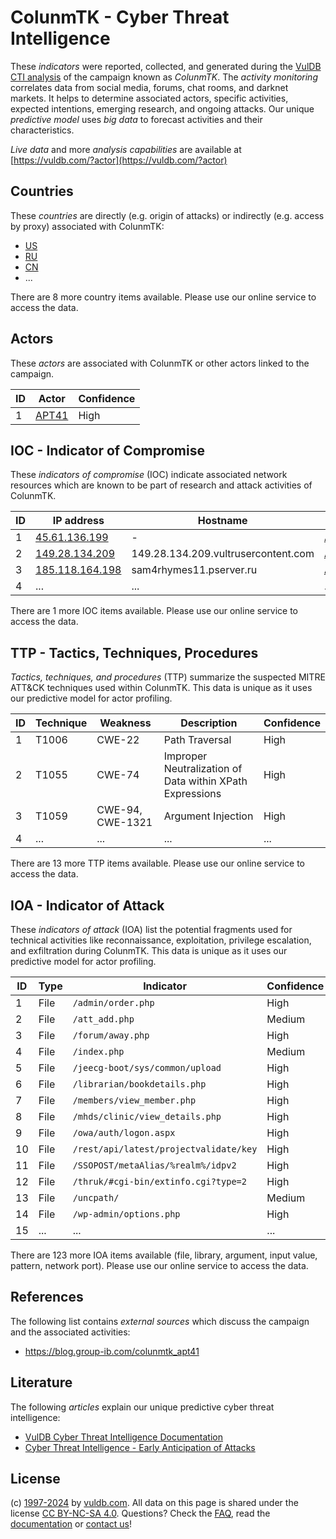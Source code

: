 # ColunmTK - Cyber Threat Intelligence

These _indicators_ were reported, collected, and generated during the [VulDB CTI analysis](https://vuldb.com/?kb.cti) of the campaign known as _ColunmTK_. The _activity monitoring_ correlates data from social media, forums, chat rooms, and darknet markets. It helps to determine associated actors, specific activities, expected intentions, emerging research, and ongoing attacks. Our unique _predictive model_ uses _big data_ to forecast activities and their characteristics.

_Live data_ and more _analysis capabilities_ are available at [https://vuldb.com/?actor](https://vuldb.com/?actor)

## Countries

These _countries_ are directly (e.g. origin of attacks) or indirectly (e.g. access by proxy) associated with ColunmTK:

* [US](https://vuldb.com/?country.us)
* [RU](https://vuldb.com/?country.ru)
* [CN](https://vuldb.com/?country.cn)
* ...

There are 8 more country items available. Please use our online service to access the data.

## Actors

These _actors_ are associated with ColunmTK or other actors linked to the campaign.

ID | Actor | Confidence
-- | ----- | ----------
1 | [APT41](https://vuldb.com/?actor.apt41) | High

## IOC - Indicator of Compromise

These _indicators of compromise_ (IOC) indicate associated network resources which are known to be part of research and attack activities of ColunmTK.

ID | IP address | Hostname | Actor | Confidence
-- | ---------- | -------- | ----- | ----------
1 | [45.61.136.199](https://vuldb.com/?ip.45.61.136.199) | - | [APT41](https://vuldb.com/?actor.apt41) | High
2 | [149.28.134.209](https://vuldb.com/?ip.149.28.134.209) | 149.28.134.209.vultrusercontent.com | [APT41](https://vuldb.com/?actor.apt41) | Medium
3 | [185.118.164.198](https://vuldb.com/?ip.185.118.164.198) | sam4rhymes11.pserver.ru | [APT41](https://vuldb.com/?actor.apt41) | High
4 | ... | ... | ... | ...

There are 1 more IOC items available. Please use our online service to access the data.

## TTP - Tactics, Techniques, Procedures

_Tactics, techniques, and procedures_ (TTP) summarize the suspected MITRE ATT&CK techniques used within ColunmTK. This data is unique as it uses our predictive model for actor profiling.

ID | Technique | Weakness | Description | Confidence
-- | --------- | -------- | ----------- | ----------
1 | T1006 | CWE-22 | Path Traversal | High
2 | T1055 | CWE-74 | Improper Neutralization of Data within XPath Expressions | High
3 | T1059 | CWE-94, CWE-1321 | Argument Injection | High
4 | ... | ... | ... | ...

There are 13 more TTP items available. Please use our online service to access the data.

## IOA - Indicator of Attack

These _indicators of attack_ (IOA) list the potential fragments used for technical activities like reconnaissance, exploitation, privilege escalation, and exfiltration during ColunmTK. This data is unique as it uses our predictive model for actor profiling.

ID | Type | Indicator | Confidence
-- | ---- | --------- | ----------
1 | File | `/admin/order.php` | High
2 | File | `/att_add.php` | Medium
3 | File | `/forum/away.php` | High
4 | File | `/index.php` | Medium
5 | File | `/jeecg-boot/sys/common/upload` | High
6 | File | `/librarian/bookdetails.php` | High
7 | File | `/members/view_member.php` | High
8 | File | `/mhds/clinic/view_details.php` | High
9 | File | `/owa/auth/logon.aspx` | High
10 | File | `/rest/api/latest/projectvalidate/key` | High
11 | File | `/SSOPOST/metaAlias/%realm%/idpv2` | High
12 | File | `/thruk/#cgi-bin/extinfo.cgi?type=2` | High
13 | File | `/uncpath/` | Medium
14 | File | `/wp-admin/options.php` | High
15 | ... | ... | ...

There are 123 more IOA items available (file, library, argument, input value, pattern, network port). Please use our online service to access the data.

## References

The following list contains _external sources_ which discuss the campaign and the associated activities:

* https://blog.group-ib.com/colunmtk_apt41

## Literature

The following _articles_ explain our unique predictive cyber threat intelligence:

* [VulDB Cyber Threat Intelligence Documentation](https://vuldb.com/?kb.cti)
* [Cyber Threat Intelligence - Early Anticipation of Attacks](https://www.scip.ch/en/?labs.20201022)

## License

(c) [1997-2024](https://vuldb.com/?kb.changelog) by [vuldb.com](https://vuldb.com/?kb.about). All data on this page is shared under the license [CC BY-NC-SA 4.0](https://creativecommons.org/licenses/by-nc-sa/4.0/). Questions? Check the [FAQ](https://vuldb.com/?kb.faq), read the [documentation](https://vuldb.com/?kb) or [contact us](https://vuldb.com/?contact)!
